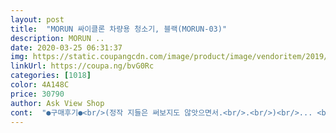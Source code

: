 ```yaml
---
layout: post 
title:  "MORUN 싸이클론 차량용 청소기, 블랙(MORUN-03)" 
description: MORUN ..
date: 2020-03-25 06:31:37 
img: https://static.coupangcdn.com/image/product/image/vendoritem/2019/01/09/3921850585/9ab95a82-25fb-4894-b77b-dc7ac13b3844.jpg 
linkUrl: https://coupa.ng/bvG0Rc 
categories: [1018] 
color: 4A148C 
price: 30790 
author: Ask View Shop 
cont:  "●구매후기●<br/>(정작 지들은 써보지도 않앗으면서.<br/>.<br/>)<br/>... <br/>.<br/>.<br/>이거 시동끄면 무용지물인건가요.<br/>.<br/>?... <br/>... <br/>.<br/><br/>... <br/>그렇게 성능도 못본채 오빠에게도 관심 못받고 잇던 찬라.<br/>.<br/><br/>2020.<br/>03.<br/>03<br/>간단한 과자 부스러기나 담뱃재 먼지정도 청소 가능합니다.<br/>.<br/><br/>간단한 먼지 제거정도.<br/>.<br/><br/>걔는 ... <br/>저는 별로.<br/>.<br/>무슨 코끼리 코도 아니고.<br/>.<br/>흐느적 흐느적.<br/>.<br/><br/>구멍사이사이 잇는 돌맹이들에 대봣는데 쇽쇽쇽쇽 ㅋㅋㅋㅋ크흐~<br/>그냥 호스나 노즐이나 암거없이 본체 하나만으로 바닥발판<br/>그래 그정도면 그냥 쓸 수 잇겟다.<br/> 잘삿다.<br/> 라고 하셧어요~^^<br/>그차만 차면.<br/>담뱃재 전쟁임.<br/>.<br/><br/>내가 성능을 한번 보고자.<br/>.<br/>(그래야 어깨뽕넣고 자랑질 할 수 있으니까~^^)<br/>됏어요, 이정도면되여.<br/>.<br/>담뱃재 이새기만 흡입 잘되면 됏어요!<br/>드디어 이녀석을 차에 싣고 청소룰 싹 하심ㅋㅋㅋㅋ<br/>멘붕옴.<br/>.<br/>(상품내용 거의 안읽음.<br/> 구매평에 의존하는 스타일)<br/>뭐 그럴수 잇어!! 하고 충전하려고 충전기를 찾아보니<br/>뭔가 그냥 차에서 안쓰면 내가 집에서 써야겟다 햇음.<br/><br/>산책하다가 주차하는 아빠를 만남.<br/><br/>성공햇습니다 ㅋㅋ 3만원이라니까.<br/>.<br/>오빠도 아빠도.<br/>.<br/><br/>시동꺼진 차에 가서 청소기 전원버튼을 누르니.<br/>.<br/>진짜 안됨 ㅠ<br/>신랑이 차에서 연초를 태움.<br/><br/>아.<br/>.<br/>그래서 선이 길다고 햇구나... <br/>... <br/>.<br/> 하하<br/>아빠가 나를 ... <br/>... <br/>.<br/>또 .<br/>.<br/>니가 그렇지.<br/>.<br/>라는 눈으로 바라봄ㅋㅋ<br/>아직 디테일하게 써본건 아니라.<br/><br/>안읽은 제 잘못이라.<br/>.<br/>별 하나만 빼고 갈께여.<br/>.<br/><br/>어? 뭐지? 하고 시동을 켜고 충전 케이블을 꽂으니 작동됨.<br/>.<br/><br/>어쩌다 한번타는 내가 스트레스 받음<br/>언제 챙겻는지.<br/>.<br/>청소기가 작동을 안한다고 함.<br/><br/>연결된상태에서 사용하라고... <br/>... <br/>.<br/><br/>이 청소기는 시거잭이 분리된 상태에선 작동하지 않는게 맞는거죠... <br/>? 하하<br/>이게 호스로 된 중간 역할하는 패킹이.<br/>잇는데.<br/>.<br/><br/>이글을 쓰는지금도 혼란스러움... <br/>상품설명 작은글씨를 정독하고 옴.<br/><br/>이런 쒯 더... <br/>시거잭으로만 충전이가능... <br/>ㅋㅋㅋㅋ<br/>작동을 하려햇으나.<br/>.<br/>1도 충전이 되잇지 않앗음.<br/>ㅋ<br/>저는 청소를 자주해서 구막했는데 후기 걱정하다가 구매했는데   좋네요세차장에있는 청소기 생각하면 안 돼요  그 정도 원하면 세차장가거나 가정용 쓰면 되는거고 왼만한 돌? 먼지들 다없애줘요ㅎㅎ  좋아요!<br/>택배가 아주 빠르고 안전하게 도착햇음.<br/><br/>특단의 조치가 필요해서 이녀석을 구매함ㅋ<br/>흡입력이 당구공 들정도는 되지않는듯합니다.<br/>.<br/><br/>" 
---
```

